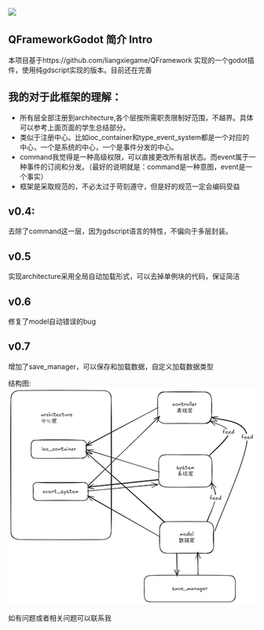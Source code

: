 
[![](https://img.shields.io/badge/license-MIT-blue.svg)](https://github.com/liangxiegame/QFramework/blob/master/LICENSE)

## QFrameworkGodot 简介 Intro

本项目基于https://github.com/liangxiegame/QFramework 实现的一个godot插件，使用纯gdscript实现的版本。目前还在完善

## 我的对于此框架的理解：

- 所有层全部注册到architecture,各个层按所需职责限制好范围，不越界。具体可以参考上面页面的学生总结部分。
- 类似于注册中心。比如ioc_container和type_event_system都是一个对应的中心，一个是系统的中心，一个是事件分发的中心。
- command我觉得是一种高级权限，可以直接更改所有层状态。而event属于一种事件的订阅和分发。（最好的说明就是：command是一种意图，event是一个事实）
- 框架是采取规范的，不必太过于苛刻遵守，但是好的规范一定会编码受益



## v0.4:
去除了command这一层，因为gdscript语言的特性，不偏向于多层封装。

## v0.5
实现architecture采用全局自动加载形式，可以去掉单例块的代码，保证简洁

## v0.6
修复了model自动错误的bug

## v0.7
增加了save_manager，可以保存和加载数据，自定义加载数据类型




结构图:
![show](show.png)

如有问题或者相关问题可以联系我
